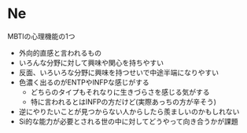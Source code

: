 # Ne

MBTIの心理機能の1つ

- 外向的直感と言われるもの
- いろんな分野に対して興味や関心を持ちやすい
- 反面、いろいろな分野に興味を持つせいで中途半端になりやすい
- 色濃く出るのがENTPやINFPな感じがする
  - どちらのタイプもそれなりに生きづらさを感じる気がする
  - 特に言われるとはINFPの方だけど(実際あっちの方が辛そう)
- 逆にやりたいことが見つからない人からしたら羨ましいのかもしれない
- Si的な能力が必要とされる世の中に対してどうやって向き合うかが課題

